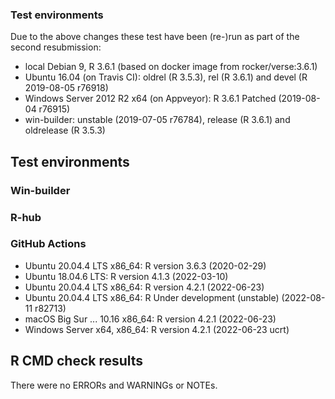 ### Test environments
Due to the above changes these test have been (re-)run as part of the second resubmission:

* local Debian 9, R 3.6.1 (based on docker image from rocker/verse:3.6.1)
* Ubuntu 16.04 (on Travis CI): oldrel (R 3.5.3), rel (R 3.6.1) and devel (R 2019-08-05 r76918)
* Windows Server 2012 R2 x64 (on Appveyor): R 3.6.1 Patched (2019-08-04 r76915)
* win-builder: unstable (2019-07-05 r76784), release (R 3.6.1) and oldrelease (R 3.5.3)

## Test environments

### Win-builder

### R-hub

### GitHub Actions

* Ubuntu 20.04.4 LTS x86_64: R version 3.6.3 (2020-02-29)
* Ubuntu 18.04.6 LTS: R version 4.1.3 (2022-03-10)
* Ubuntu 20.04.4 LTS x86_64: R version 4.2.1 (2022-06-23)
* Ubuntu 20.04.4 LTS x86_64: R Under development (unstable) (2022-08-11 r82713)
* macOS Big Sur ... 10.16 x86_64: R version 4.2.1 (2022-06-23)
* Windows Server x64, x86_64: R version 4.2.1 (2022-06-23 ucrt)


## R CMD check results
There were no ERRORs and WARNINGs or NOTEs.

